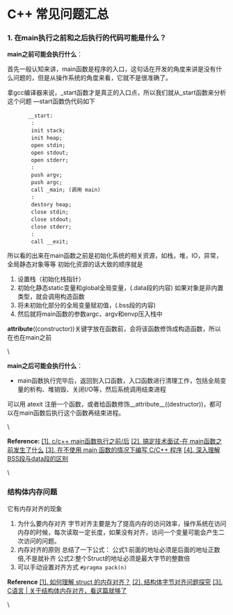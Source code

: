 # C++ 常见问题汇总

### 1. 在main执行之前和之后执行的代码可能是什么？

**main之前可能会执行什么**：

首先一般认知来讲，main函数是程序的入口，这句话在开发的角度来讲是没有什么问题的，但是从操作系统的角度来看，它就不是很准确了。

拿gcc编译器来说，\_start函数才是真正的入口点，所以我们就从\_start函数来分析这个问题 —start函数伪代码如下

```
　　　　__start:
　　　　 :
　　　　 init stack;
　　　　 init heap;
　　　　 open stdin;
　　　　 open stdout;
　　　　 open stderr;
　　　　 :
　　　　 push argv;
　　　　 push argc;
　　　　 call _main; (调用 main)
　　　　 :
　　　　 destory heap;
　　　　 close stdin;
　　　　 close stdout;
　　　　 close stderr;
　　　　 :
　　　　 call __exit;
```

所以看的出来在main函数之前是初始化系统的相关资源，如栈，堆，IO，异常，全局静态对象等等 初始化资源的话大致的顺序就是

1. 设置栈（初始化栈指针）
2. 初始化静态static变量和global全局变量，(.data段的内容) 如果对象是非内置类型，就会调用构造函数
3. 将未初始化部分的全局变量赋初值，(.bss段的内容)
4. 然后就将main函数的参数argc，argv和envp压入栈中

**attribute**((constructor))关键字放在函数前，会将该函数修饰成构造函数，所以在也在main之前

\


**main之后可能会执行什么**：

* main函数执行完毕后，返回到入口函数，入口函数进行清理工作，包括全局变量的析构、堆销毁、关闭I/O等，然后系统调用结束进程

可以用 atexit 注册一个函数，或者给函数修饰\_\_attribute\_\_((destructor))，都可以在main函数后执行这个函数再结束进程。

\


**Reference:** [\[1\]. c/c++ main函数执行之前/后](https://blog.51cto.com/u\_15072903/3542475) [\[2\]. 搞定技术面试-在 main函数之前发生了什么](https://juejin.cn/post/6844904032004374541) [\[3\]. 在不使用 main 函数的情况下编写 C/C++ 程序](https://www.techiedelight.com/zh/c-program-without-main-function/) [\[4\]. 深入理解BSS段与data段的区别](https://www.jianshu.com/p/ddfb284c1f7a)

\


### 结构体内存问题

它有内存对齐的现象

1. 为什么要内存对齐 字节对齐主要是为了提高内存的访问效率，操作系统在访问内存的时候，每次读取一定长度，如果没有对齐，访问一个变量可能会产生二次访问的问题。
2. 内存对齐的原则 总结了一下公式： 公式1:前面的地址必须是后面的地址正数倍,不是就补齐 公式2:整个Struct的地址必须是最大字节的整数倍
3. 可以手动设置对齐方式 `#pragma pack(n)`

**Reference** [\[1\]. 如何理解 struct 的内存对齐？](https://www.zhihu.com/question/27862634) [\[2\]. 结构体字节对齐问题探究](https://blog.51cto.com/yang/4374041) [\[3\]. C语言 | 关于结构体内存对齐，看这篇就够了](https://cloud.tencent.com/developer/article/1703257)

\
